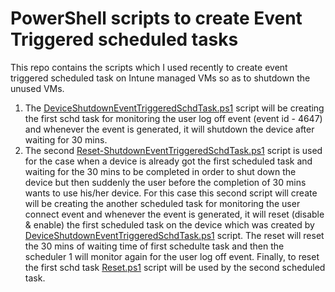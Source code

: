 # PowerShell scripts to create Event Triggered scheduled tasks
This repo contains the scripts which I used recently to create event triggered scheduled task on Intune managed VMs so as to shutdown the unused VMs.
1. The [DeviceShutdownEventTriggeredSchdTask.ps1](https://github.com/ashisharya65/My-PowerShell-Scripts/blob/main/WindowsMachines/ScheduledTask/EventTriggeredSchdTask/DeviceShutdownEventTriggeredSchdTask.ps1) script will be creating the first schd task for monitoring the user log off event (event id - 4647) and whenever the event is generated, it will shutdown the device after waiting for 30 mins. 
2. The second [Reset-ShutdownEventTriggeredSchdTask.ps1](https://github.com/ashisharya65/My-PowerShell-Scripts/blob/main/WindowsMachines/ScheduledTask/EventTriggeredSchdTask/Reset-ShutdownEventTriggeredSchdTask.ps1) script is used for the case when a device is already got the first scheduled task and waiting for the 30 mins to be completed in order to shut down the device but then suddenly the user before the completion of 30 mins wants to use his/her device. For this case this second script will create will be creating the another scheduled task for monitoring the user connect event and whenever the event is generated, it will reset (disable & enable) the first scheduled task on the device which was created by [DeviceShutdownEventTriggeredSchdTask.ps1](https://github.com/ashisharya65/My-PowerShell-Scripts/blob/main/WindowsMachines/ScheduledTask/EventTriggeredSchdTask/DeviceShutdownEventTriggeredSchdTask.ps1) script. The reset will reset the 30 mins of waiting time of first schedulte task and then the scheduler 1 will monitor again for the user log off event. Finally, to reset the first schd task [Reset.ps1](https://github.com/ashisharya65/My-PowerShell-Scripts/blob/main/WindowsMachines/ScheduledTask/EventTriggeredSchdTask/Reset.ps1) script will be used by the second scheduled task.
